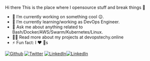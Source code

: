 Hi there 
This is the place where I opensource stuff and break things 🤣

* 🔭  I’m currently working on something cool 😉.
* 🌱  I’m currently learning/working as DevOps Engineer.
* 💬  Ask me about anything related to Bash/Docker/AWS/Swarm/Kubernetes/Linux.
* 👨‍💻  Read more about my projects at devopstechy.online
* ⚡  Fun fact: I ❤️ 🐶s

<p><a href="https://github.com/AmritMatti" target="_blank"><img alt="Github" src="https://img.shields.io/badge/GitHub-%2312100E.svg?&style=for-the-badge&logo=Github&logoColor=white" /></a> <a href="https://twitter.com/Amritmatti1" target="_blank"><img alt="Twitter" src="https://img.shields.io/badge/twitter-%231DA1F2.svg?&style=for-the-badge&logo=twitter&logoColor=white" /></a> <a href="https://www.linkedin.com/in/amritmatti/" target="_blank"><img alt="LinkedIn" 
 <a href="https://www.linkedin.com/in/thomas-guibert" target="_blank"><img alt="LinkedIn" src="https://img.shields.io/badge/linkedin-%230077B5.svg?&style=for-the-badge&logo=linkedin&logoColor=white" /></a>
